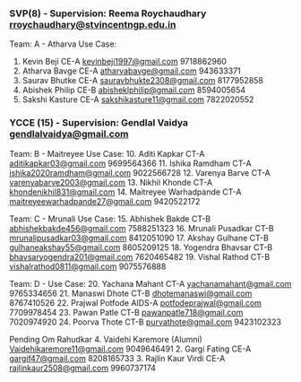 ### SVP(8) - Supervision: Reema Roychaudhary rroychaudhary@stvincentngp.edu.in
Team: A - Atharva
Use Case: 
1. Kevin Beji CE-A kevinbeji1997@gmail.com 9718862960 
2. Atharva Bavge CE-A atharvabavge@gmail.com 943633371 
3. Saurav Bhutke CE-A sauravbhukte2308@gmail.com 8177952858 
4. Abishek Philip CE-B abisheklphilip@gmail.com 8594005654 
5. Sakshi Kasture CE-A sakshikasture11@gmail.com 7822020552 

### YCCE (15) - Supervision: Gendlal Vaidya gendlalvaidya@gmail.com
Team: B - Maitreyee
Use Case: 
10. Aditi Kapkar CT-A 	aditikapkar03@gmail.com 9699564366
11. Ishika Ramdham 	CT-A 	ishika2020ramdham@gmail.com	9022566728
12. Varenya Barve CT-A  varenyabarve2003@gmail.com
13. Nikhil Khonde CT-A  khondenikhil831@gmail.com
14. Maitreyee Warhadpande CT-A maitreyeewarhadpande27@gmail.com 9420522172

Team: C - Mrunali
Use Case: 
15. Abhishek Bakde	CT-B	abhishekbakde456@gmail.com	7588251323
16. Mrunali Pusadkar CT-B	mrunalipusadkar03@gmail.com	8412051090
17. Akshay Gulhane CT-B	gulhaneakshay55@gmail.com	8605209125
18. Yogendra Bhavsar	CT-B	bhavsaryogendra201@gmail.com	7620465482
19. Vishal Rathod CT-B	vishalrathod0811@gmail.com	9075576888

Team: D - 
Use Case: 
20. Yachana Mahant CT-A 	yachanamahant@gmail.com	9765334656
21. Manaswi Dhote CT-B			dhotemanaswi@gmail.com 8767410526
22. Prajwal Potfode	AIDS-A	potfodeprajwal@gmail.com	7709978454
23. Pawan Patle CT-B		pawanpatle718@gmail.com	7020974920
24. Poorva Thote	CT-B		purvathote@gmail.com 9423102323


Pending
Om Rahudkar
4. Vaidehi Karemore (Alumni) Vaidehikaremore11@gmail.com 9049646491
2. Gargi Fating CE-A gargif47@gmail.com  8208165733
3. Rajlin Kaur Virdi CE-A rajlinkaur2508@gmail.com 9960737174
